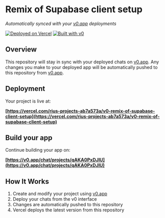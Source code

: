 # Remix of Supabase client setup

*Automatically synced with your [v0.app](https://v0.app) deployments*

[![Deployed on Vercel](https://img.shields.io/badge/Deployed%20on-Vercel-black?style=for-the-badge&logo=vercel)](https://vercel.com/rius-projects-ab7a573a/v0-remix-of-supabase-client-setup)
[![Built with v0](https://img.shields.io/badge/Built%20with-v0.app-black?style=for-the-badge)](https://v0.app/chat/projects/qAKA0PxDJIU)

## Overview

This repository will stay in sync with your deployed chats on [v0.app](https://v0.app).
Any changes you make to your deployed app will be automatically pushed to this repository from [v0.app](https://v0.app).

## Deployment

Your project is live at:

**[https://vercel.com/rius-projects-ab7a573a/v0-remix-of-supabase-client-setup](https://vercel.com/rius-projects-ab7a573a/v0-remix-of-supabase-client-setup)**

## Build your app

Continue building your app on:

**[https://v0.app/chat/projects/qAKA0PxDJIU](https://v0.app/chat/projects/qAKA0PxDJIU)**

## How It Works

1. Create and modify your project using [v0.app](https://v0.app)
2. Deploy your chats from the v0 interface
3. Changes are automatically pushed to this repository
4. Vercel deploys the latest version from this repository